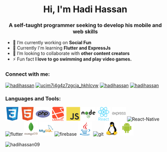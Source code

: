 <!--
**hadihassan09/hadihassan09** is a ✨ _special_ ✨ repository because its `README.md` (this file) appears on your GitHub profile.
![Twitter Follow](https://img.shields.io/twitter/follow/hadihassan09?label=hadihassan09&logo=twitter&style=for-the-badge)
![GitHub followers](https://img.shields.io/github/followers/hadihassan09?logo=GitHub&style=for-the-badge)
 <img align="left" src="https://github-readme-stats.vercel.app/api/top-langs/?username=hadihassan09&layout=demo" alt="hadihassan09" />
-->
<h1 align="center">Hi, I'm Hadi Hassan</h1>
<h3 align="center">A self-taught programmer seeking to develop  his mobile and web skills</h3>

- 🔭 I’m currently working on **Social Fun**
- 🌱 Currently I'm learning **Flutter and ExpressJs**
- 👯 I’m looking to collaborate with **other content creators**
- ⚡ Fun fact **I love to go swimming and play video games.**

### Connect with me:
<a href="https://linkedin.com/in/hassanhadi" target="_blank"><img src="https://www.vectorlogo.zone/logos/linkedin/linkedin-tile.svg" alt="hadihassan" height="44" width="44" /></a>
<a href="https://www.facebook.com/hadihassan7640/" target="_blank"><img src="https://www.vectorlogo.zone/logos/facebook/facebook-official.svg" alt="ucjm7i4g4z7zgcja_hkhlcvw" height="44" width="44" /></a>
<a href="http://instagram.com/hadi_hassan09" target="_blank"><img src="https://www.vectorlogo.zone/logos/instagram/instagram-icon.svg" alt="hadihassan" height="44" width="44" /></a>
<a href="https://wa.me/96176404595" target="_blank"><img src="https://www.vectorlogo.zone/logos/whatsapp/whatsapp-tile.svg" alt="hadihassan" height="44" width="44" /></a>
<br />
### Languages and Tools:
<p align="left">
  <img src="https://raw.githubusercontent.com/devicons/devicon/master/icons/css3/css3-original.svg" alt="css3" width="44" height="44" />
  <img src="https://raw.githubusercontent.com/devicons/devicon/master/icons/html5/html5-original.svg" alt="html" width="44" height="44" />
  <img src="https://raw.githubusercontent.com/devicons/devicon/master/icons/php/php-original.svg" alt="php" width="44" height="44" />
  <img src="https://raw.githubusercontent.com/devicons/devicon/master/icons/laravel/laravel-plain-wordmark.svg" alt="Laravel" width="44" height="44" />
  <img src="https://raw.githubusercontent.com/devicons/devicon/master/icons/javascript/javascript-original.svg" alt="javascript" width="44" height="44" />
  <img src="https://raw.githubusercontent.com/devicons/devicon/master/icons/nodejs/nodejs-original-wordmark.svg" alt="Node" width="44" height="44" />
  <img src="https://raw.githubusercontent.com/devicons/devicon/master/icons/react/react-original-wordmark.svg" alt="react" width="44" height="44" />
  <img src="https://raw.githubusercontent.com/devicons/devicon/master/icons/express/express-original-wordmark.svg" alt="express" width="44" height="44" />
  <img src="https://raw.githubusercontent.com/kristerkari/react-native-svg-transformer/master/images/react-native-logo.png" alt="React-Native" width="44" height="44" />
  <img src="https://www.vectorlogo.zone/logos/flutterio/flutterio-icon.svg" alt="flutter" width="44" height="44" />
  <img src="https://raw.githubusercontent.com/devicons/devicon/master/icons/mongodb/mongodb-original-wordmark.svg" alt="mongodb" width="44" height="44" />
  <img src="https://raw.githubusercontent.com/devicons/devicon/master/icons/mysql/mysql-original-wordmark.svg" alt="mysql" width="44" height="44" />
  <img src="https://www.vectorlogo.zone/logos/firebase/firebase-icon.svg" alt="firebase" width="44" height="44" />
  <img src="https://raw.githubusercontent.com/devicons/devicon/master/icons/java/java-original.svg" alt="java" width="44" height="44" />
  <img src="https://www.vectorlogo.zone/logos/git-scm/git-scm-icon.svg" alt="git" width="44" height="44" />
  <img src="https://raw.githubusercontent.com/devicons/devicon/master/icons/linux/linux-original.svg" alt="linux" width="44" height="44" />
  <img src="https://raw.githubusercontent.com/devicons/devicon/master/icons/android/android-original-wordmark.svg" alt="android" width="44" height="44" />
</p>
<a>
</a>
<a>
  <img align="center" src="https://github-readme-stats.vercel.app/api?username=hadihassan09&show_icons=truee&theme=radical&count_private=true" alt="hadihassan09" />
</a>
